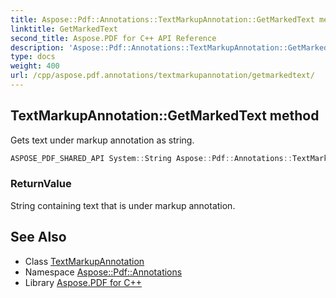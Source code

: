 ```yaml
---
title: Aspose::Pdf::Annotations::TextMarkupAnnotation::GetMarkedText method
linktitle: GetMarkedText
second_title: Aspose.PDF for C++ API Reference
description: 'Aspose::Pdf::Annotations::TextMarkupAnnotation::GetMarkedText method. Gets text under markup annotation as string in C++.'
type: docs
weight: 400
url: /cpp/aspose.pdf.annotations/textmarkupannotation/getmarkedtext/
---
```

## TextMarkupAnnotation::GetMarkedText method


Gets text under markup annotation as string.

```cpp
ASPOSE_PDF_SHARED_API System::String Aspose::Pdf::Annotations::TextMarkupAnnotation::GetMarkedText()
```


### ReturnValue

String containing text that is under markup annotation.

## See Also

* Class [TextMarkupAnnotation](../)
* Namespace [Aspose::Pdf::Annotations](../../)
* Library [Aspose.PDF for C++](../../../)
